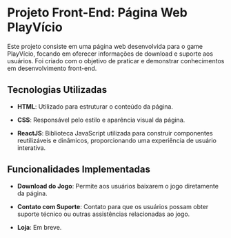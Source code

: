# Projeto Front-End: Página Web PlayVício

Este projeto consiste em uma página web desenvolvida para o game PlayVício, focando em oferecer informações de download e suporte aos usuários. Foi criado com o objetivo de praticar e demonstrar conhecimentos em desenvolvimento front-end.

## Tecnologias Utilizadas

- **HTML**: Utilizado para estruturar o conteúdo da página.
  
- **CSS**: Responsável pelo estilo e aparência visual da página.
  
- **ReactJS**: Biblioteca JavaScript utilizada para construir componentes reutilizáveis e dinâmicos, proporcionando uma experiência de usuário interativa.

## Funcionalidades Implementadas

- **Download do Jogo**: Permite aos usuários baixarem o jogo diretamente da página.
  
- **Contato com Suporte**: Contato para que os usuários possam obter suporte técnico ou outras assistências relacionadas ao jogo.

- **Loja**: Em breve.

#